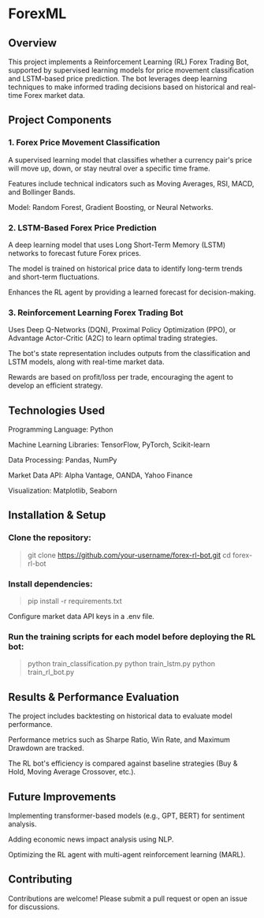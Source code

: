 # ForexML

## Overview

This project implements a Reinforcement Learning (RL) Forex Trading Bot, supported by supervised learning models for price movement classification and LSTM-based price prediction. The bot leverages deep learning techniques to make informed trading decisions based on historical and real-time Forex market data.

## Project Components

### 1. Forex Price Movement Classification

A supervised learning model that classifies whether a currency pair's price will move up, down, or stay neutral over a specific time frame.

Features include technical indicators such as Moving Averages, RSI, MACD, and Bollinger Bands.

Model: Random Forest, Gradient Boosting, or Neural Networks.

### 2. LSTM-Based Forex Price Prediction

A deep learning model that uses Long Short-Term Memory (LSTM) networks to forecast future Forex prices.

The model is trained on historical price data to identify long-term trends and short-term fluctuations.

Enhances the RL agent by providing a learned forecast for decision-making.

### 3. Reinforcement Learning Forex Trading Bot

Uses Deep Q-Networks (DQN), Proximal Policy Optimization (PPO), or Advantage Actor-Critic (A2C) to learn optimal trading strategies.

The bot's state representation includes outputs from the classification and LSTM models, along with real-time market data.

Rewards are based on profit/loss per trade, encouraging the agent to develop an efficient strategy.

## Technologies Used

Programming Language: Python

Machine Learning Libraries: TensorFlow, PyTorch, Scikit-learn

Data Processing: Pandas, NumPy

Market Data API: Alpha Vantage, OANDA, Yahoo Finance

Visualization: Matplotlib, Seaborn

## Installation & Setup

### Clone the repository:

> git clone https://github.com/your-username/forex-rl-bot.git
> cd forex-rl-bot

### Install dependencies:

> pip install -r requirements.txt

Configure market data API keys in a .env file.

### Run the training scripts for each model before deploying the RL bot:

> python train_classification.py
> python train_lstm.py
> python train_rl_bot.py

## Results & Performance Evaluation

The project includes backtesting on historical data to evaluate model performance.

Performance metrics such as Sharpe Ratio, Win Rate, and Maximum Drawdown are tracked.

The RL bot's efficiency is compared against baseline strategies (Buy & Hold, Moving Average Crossover, etc.).

## Future Improvements

Implementing transformer-based models (e.g., GPT, BERT) for sentiment analysis.

Adding economic news impact analysis using NLP.

Optimizing the RL agent with multi-agent reinforcement learning (MARL).

## Contributing

Contributions are welcome! Please submit a pull request or open an issue for discussions.
